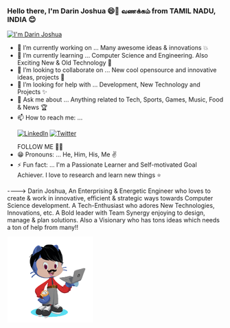 ### Hello there, I'm Darin Joshua 😄👋 வணக்கம் from TAMIL NADU, INDIA 😊
<!--
**DarinJoshua-dev/DarinJoshua-dev** is a ✨ _special_ ✨ repository because its `README.md` (this file) appears on your GitHub profile. -->
[![I'm Darin Joshua](https://res.cloudinary.com/darin-joshua/image/upload/v1597519821/EnhanceLinkedinBanner_2_o96nrs.png)](https://www.google.com)

- 🔭 I’m currently working on ... Many awesome ideas & innovations 💥
- 🌱 I’m currently learning ... Computer Science and Engineering. Also Exciting New & Old Technology 🤩 
- 👯 I’m looking to collaborate on ... New cool opensource and innovative ideas, projects 🎯
- 🤔 I’m looking for help with ... Development, New Technology and Projects ✨
- 💬 Ask me about ... Anything related to Tech, Sports, Games, Music, Food & News 🏆
- 📫 How to reach me: ... <p><a href="https://www.linkedin.com/in/darin-joshua-d"><img src="https://img.shields.io/badge/LinkedIn--_.svg?style=social&logo=linkedin" alt="LinkedIn"></a> <a href="https://twitter.com/D_DarinJoshua"><img src="https://img.shields.io/badge/Twitter--_.svg?style=social&logo=twitter" alt="Twitter"></a></p> FOLLOW ME 🤗🙂 
- 😁 Pronouns: ... He, Him, His, Me ✌
- ⚡ Fun fact: ... I'm a Passionate Learner and Self-motivated Goal Achiever. I love to research and learn new things ⭐

----> Darin Joshua, An Enterprising & Energetic Engineer who loves to create & work in innovative, efficient & strategic ways towards Computer Science development. A Tech-Enthusiast who adores New Technologies, Innovations, etc. A Bold leader with Team Synergy enjoying to design, manage & plan solutions. Also a Visionary who has tons ideas which needs a ton of help from many!!

<img src="https://github.com/DarinJoshua-dev/DarinJoshua-dev/blob/master/My-Octocats-n-profile.gif" width="200" height="200"> 

